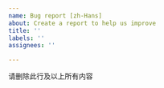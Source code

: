 ```yaml
---
name: Bug report [zh-Hans]
about: Create a report to help us improve
title: ''
labels: ''
assignees: ''

---
```


<!-- ATTENTION!
## 关于 Title：

请直接描述你的问题，多个问题选其一作为 Title，其他问题写在 Comment 里，或分开提。

### 不好的 Title 包括但不限于以下形式：

- 提一个问题
- 添加插件
- 你好，请问能……吗？
- 主题很赞，遇到了一些小问题
- 发现一个自定义 URL 生成问题

以上形式的 Issue，不保证回复，也可能被直接 delete ~

### 推荐 Title 包括但不限于以下形式：

- Plugin load failed: hexo-theme-inside
- URL 输入锚链接无法正确定位锚点位置
- 代码块使用``` ```时样式可能会出现错误
- 无法自定义 URL

Title 最好一句话描述，不要出现逗号。

最后：

本人比较懒，更新缓慢，主题还一直在完善中，所以请确保使用的是最新代码（从 releases 页面下载，npm 不保证最新版本）。

Thx.
-->

请删除此行及以上所有内容

